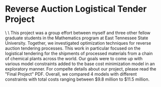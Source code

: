 # Reverse Auction Logistical Tender Project

\ \ This project was a group effort between myself and three other fellow graduate students in the Mathematics program at East Tennessee State University. Together, we investigated optimization techniques for reverse auction tendering processes. This work in particular focused on the logistical tendering for the shipments of processed materials from a chain of chemical plants across the world. Our goals were to come up with various model constraints added to the base cost minimization model in an exploratory manner. For compelte details about our project, please read the "Final Project" PDF. Overall, we compared 4 models with different constraints with total costs ranging between $9.8 million to $11.5 million. 
